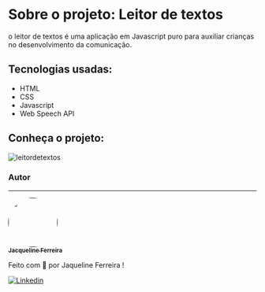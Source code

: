 # Sobre o projeto: Leitor de textos 

o leitor de textos é uma aplicação em Javascript puro para auxiliar crianças no desenvolvimento da comunicação.

## Tecnologias usadas:

* HTML 
* CSS
* Javascript
* Web Speech API


## Conheça o projeto:
![leitordetextos](https://user-images.githubusercontent.com/64090350/157746688-e749914d-1fe5-46f2-96d5-ccd95d76e62a.jpg)


### Autor
---

<a href="">
 <img style="border-radius: 50%;" src="https://avatars.githubusercontent.com/jacqueline-dev" width="100px;" alt=""/>
 <br />
 <sub><b>Jacqueline Ferreira</b></sub></a> <a href="" title="Augecode"></a>


Feito com 💜 por Jaqueline Ferreira !

[![Linkedin](https://img.shields.io/badge/Meu%20Perfil-Linkdin-blueviolet)](https://www.linkedin.com/in/jacqueline-ferreira-a152761a5/)

